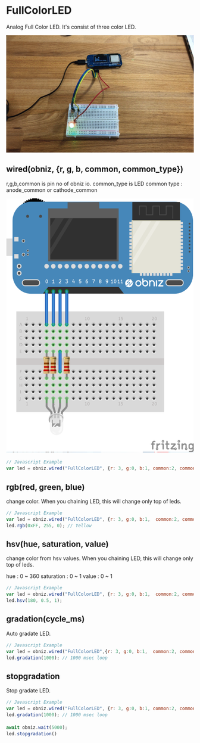 # FullColorLED

Analog Full Color LED. It's consist of three color LED.

![](./animation.gif)


## wired(obniz, {r, g, b, common, common_type})

r,g,b,common is pin no of obniz io.
common_type is LED common type : anode_common or cathode_common

![](./wired.png)

```Javascript
// Javascript Example
var led = obniz.wired("FullColorLED", {r: 3, g:0, b:1, common:2, commonType:'anode_common'}); 
```

## rgb(red, green, blue)
change color.
When you chaining LED, this will change only top of leds.
```Javascript
// Javascript Example
var led = obniz.wired("FullColorLED", {r: 3, g:0, b:1,  common:2, commonType:'anode_common'}); 
led.rgb(0xFF, 255, 0); // Yellow
```

## hsv(hue, saturation, value)
change color from hsv values.
When you chaining LED, this will change only top of leds.

hue : 0 ~ 360
saturation : 0 ~ 1
value : 0 ~ 1
```Javascript
// Javascript Example
var led = obniz.wired("FullColorLED", {r: 3, g:0, b:1,  common:2, commonType:'anode_common'}); 
led.hsv(180, 0.5, 1);
```


## gradation(cycle_ms)

Auto gradate LED.

```Javascript
// Javascript Example
var led = obniz.wired("FullColorLED",{r: 3, g:0, b:1,  common:2, commonType:'anode_common'}); 
led.gradation(1000); // 1000 msec loop
```

## stopgradation
Stop gradate LED.

```Javascript
// Javascript Example
var led = obniz.wired("FullColorLED", {r: 3, g:0, b:1, common:2, commonType:'anode_common'}); 
led.gradation(1000); // 1000 msec loop

await obniz.wait(5000);
led.stopgradation()

```

